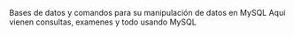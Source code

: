 Bases de datos y comandos para su manipulación de datos en MySQL
Aqui vienen consultas, examenes y todo usando MySQL
